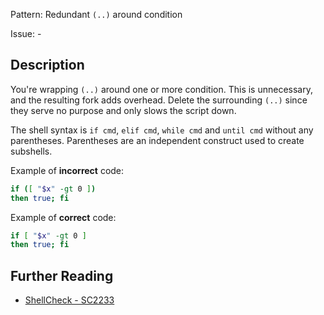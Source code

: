 Pattern: Redundant `(..)` around condition

Issue: -

## Description

You're wrapping `(..)` around one or more condition. This is unnecessary, and the resulting fork adds overhead. Delete the surrounding `(..)` since they serve no purpose and only slows the script down.

The shell syntax is `if cmd`, `elif cmd`, `while cmd` and `until cmd` without any parentheses. Parentheses are an independent construct used to create subshells.

Example of **incorrect** code:

```sh
if ([ "$x" -gt 0 ])
then true; fi
```

Example of **correct** code:

```sh
if [ "$x" -gt 0 ]
then true; fi
```

## Further Reading

* [ShellCheck - SC2233](https://github.com/koalaman/shellcheck/wiki/SC2233)
